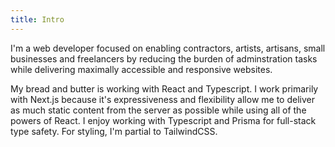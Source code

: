 ```yaml
---
title: Intro
---
```


I'm a web developer focused on enabling contractors, artists, artisans, small businesses and freelancers by reducing the burden of adminstration tasks while delivering maximally accessible and responsive websites.

My bread and butter is working with React and Typescript. I work primarily with Next.js because it's expressiveness and flexibility allow me to deliver as much static content from the server as possible while using all of the powers of React. I enjoy working with Typescript and Prisma for full-stack type safety.  For styling, I'm partial to TailwindCSS.  
